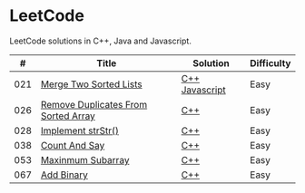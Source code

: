 # LeetCode

LeetCode solutions in C++, Java and Javascript.

| # | Title | Solution | Difficulty |
|---| ----- | -------- | ---------- |
|021|[Merge Two Sorted Lists](https://leetcode.com/problems/merge-two-sorted-lists/) | [C++](./algorithms/021MergeTwoSortedLists/MergeTwoSortedLists.cpp) [Javascript](./algorithms/021MergeTwoSortedLists/MergeTwoSortedLists.js)|Easy|
|026|[Remove Duplicates From Sorted Array](https://leetcode.com/problems/remove-duplicates-from-sorted-array/) | [C++](./algorithms/026RemoveDuplicatesFromSortedArray/RemoveDuplicatesFromSortedArray.cpp)|Easy|
|028|[Implement strStr()](https://leetcode.com/problems/implement-strstr) | [C++](./algorithms/028ImplementStrStr/ImplementStrStr.cpp)|Easy|
|038|[Count And Say](https://leetcode.com/problems/count-and-say) | [C++](./algorithms/038CountAndSay/CountAndSay.cpp)|Easy|
|053|[Maxinmum Subarray](https://leetcode.com/problems/maximum-subarray) | [C++](./algorithms/053MaximumSubarray/MaximumSubarray.cpp)|Easy|
|067|[Add Binary](https://leetcode.com/problems/add-binary) | [C++](./algorithms/053AddBinary/AddBinary.cpp)|Easy|